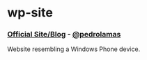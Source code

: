 # wp-site

### [Official Site/Blog][1] - [@pedrolamas][2]

Website resembling a Windows Phone device.

[1]: http://www.pedrolamas.com
[2]: http://twitter.com/pedrolamas